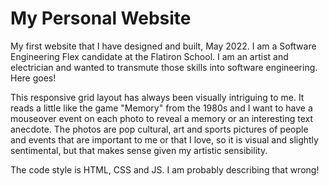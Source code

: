 # My Personal Website
My first website that I have designed and built, May 2022. I am a Software Engineering Flex candidate
at the Flatiron School. I am an artist and electrician and wanted to transmute those skills into 
software engineering. Here goes!

This responsive grid layout has always been visually intriguing to me. It reads a little like 
the game "Memory" from the 1980s and I want to have a mouseover event on each photo to reveal
a memory or an interesting text anecdote. The photos are pop cultural, art and sports pictures
of people and events that are important to me or that I love, so it is visual and slightly
sentimental, but that makes sense given my artistic sensibility.

The code style is HTML, CSS and JS. I am probably describing that wrong!



